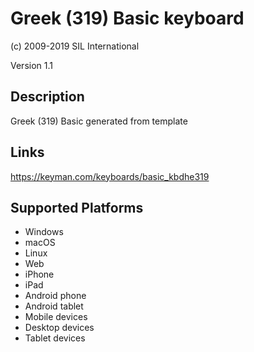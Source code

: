 Greek (319) Basic keyboard
==============

(c) 2009-2019 SIL International

Version 1.1

Description
-----------

Greek (319) Basic generated from template

Links
-----
https://keyman.com/keyboards/basic_kbdhe319

Supported Platforms
-------------------
 * Windows
 * macOS
 * Linux
 * Web
 * iPhone
 * iPad
 * Android phone
 * Android tablet
 * Mobile devices
 * Desktop devices
 * Tablet devices

